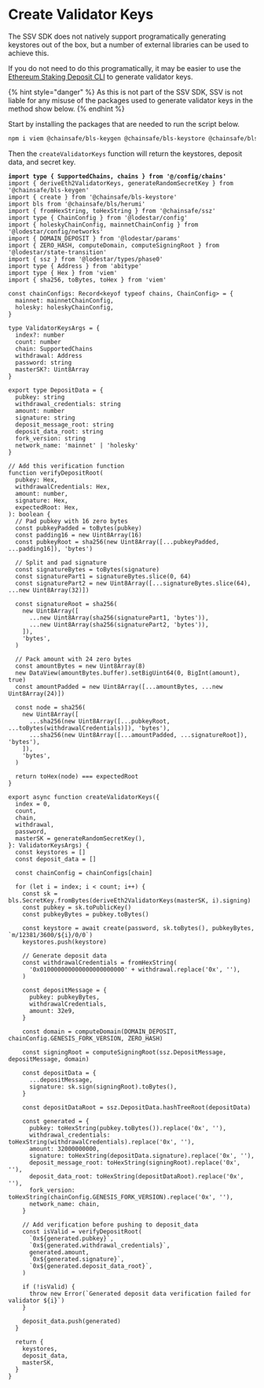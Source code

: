 # Create Validator Keys

The SSV SDK does not natively support programatically generating keystores out of the box, but a number of external libraries can be used to achieve this.&#x20;

If you do not need to do this programatically, it may be easier to use the [Ethereum Staking Deposit CLI](https://github.com/ethereum/staking-deposit-cli) to generate validator keys.

{% hint style="danger" %}
As this is not part of the SSV SDK, SSV is not liable for any misuse of the packages used to generate validator keys in the method show below.&#x20;
{% endhint %}

Start by installing the packages that are needed to run the script below.

```bash
npm i viem @chainsafe/bls-keygen @chainsafe/bls-keystore @chainsafe/bls @chainsafe/ssz @lodestar/config @lodestar/params @lodestar/state-transition @lodestar/types abitype dotenv
```

Then the `createValidatorKeys` function will return the keystores, deposit data, and secret key.

<pre class="language-typescript"><code class="lang-typescript"><strong>import type { SupportedChains, chains } from '@/config/chains'
</strong>import { deriveEth2ValidatorKeys, generateRandomSecretKey } from '@chainsafe/bls-keygen'
import { create } from '@chainsafe/bls-keystore'
import bls from '@chainsafe/bls/herumi'
import { fromHexString, toHexString } from '@chainsafe/ssz'
import type { ChainConfig } from '@lodestar/config'
import { holeskyChainConfig, mainnetChainConfig } from '@lodestar/config/networks'
import { DOMAIN_DEPOSIT } from '@lodestar/params'
import { ZERO_HASH, computeDomain, computeSigningRoot } from '@lodestar/state-transition'
import { ssz } from '@lodestar/types/phase0'
import type { Address } from 'abitype'
import type { Hex } from 'viem'
import { sha256, toBytes, toHex } from 'viem'

const chainConfigs: Record&#x3C;keyof typeof chains, ChainConfig> = {
  mainnet: mainnetChainConfig,
  holesky: holeskyChainConfig,
}

type ValidatorKeysArgs = {
  index?: number
  count: number
  chain: SupportedChains
  withdrawal: Address
  password: string
  masterSK?: Uint8Array
}

export type DepositData = {
  pubkey: string
  withdrawal_credentials: string
  amount: number
  signature: string
  deposit_message_root: string
  deposit_data_root: string
  fork_version: string
  network_name: 'mainnet' | 'holesky'
}

// Add this verification function
function verifyDepositRoot(
  pubkey: Hex,
  withdrawalCredentials: Hex,
  amount: number,
  signature: Hex,
  expectedRoot: Hex,
): boolean {
  // Pad pubkey with 16 zero bytes
  const pubkeyPadded = toBytes(pubkey)
  const padding16 = new Uint8Array(16)
  const pubkeyRoot = sha256(new Uint8Array([...pubkeyPadded, ...padding16]), 'bytes')

  // Split and pad signature
  const signatureBytes = toBytes(signature)
  const signaturePart1 = signatureBytes.slice(0, 64)
  const signaturePart2 = new Uint8Array([...signatureBytes.slice(64), ...new Uint8Array(32)])

  const signatureRoot = sha256(
    new Uint8Array([
      ...new Uint8Array(sha256(signaturePart1, 'bytes')),
      ...new Uint8Array(sha256(signaturePart2, 'bytes')),
    ]),
    'bytes',
  )

  // Pack amount with 24 zero bytes
  const amountBytes = new Uint8Array(8)
  new DataView(amountBytes.buffer).setBigUint64(0, BigInt(amount), true)
  const amountPadded = new Uint8Array([...amountBytes, ...new Uint8Array(24)])

  const node = sha256(
    new Uint8Array([
      ...sha256(new Uint8Array([...pubkeyRoot, ...toBytes(withdrawalCredentials)]), 'bytes'),
      ...sha256(new Uint8Array([...amountPadded, ...signatureRoot]), 'bytes'),
    ]),
    'bytes',
  )

  return toHex(node) === expectedRoot
}

export async function createValidatorKeys({
  index = 0,
  count,
  chain,
  withdrawal,
  password,
  masterSK = generateRandomSecretKey(),
}: ValidatorKeysArgs) {
  const keystores = []
  const deposit_data = []

  const chainConfig = chainConfigs[chain]

  for (let i = index; i &#x3C; count; i++) {
    const sk = bls.SecretKey.fromBytes(deriveEth2ValidatorKeys(masterSK, i).signing)
    const pubkey = sk.toPublicKey()
    const pubkeyBytes = pubkey.toBytes()

    const keystore = await create(password, sk.toBytes(), pubkeyBytes, `m/12381/3600/${i}/0/0`)
    keystores.push(keystore)

    // Generate deposit data
    const withdrawalCredentials = fromHexString(
      '0x010000000000000000000000' + withdrawal.replace('0x', ''),
    )

    const depositMessage = {
      pubkey: pubkeyBytes,
      withdrawalCredentials,
      amount: 32e9,
    }

    const domain = computeDomain(DOMAIN_DEPOSIT, chainConfig.GENESIS_FORK_VERSION, ZERO_HASH)

    const signingRoot = computeSigningRoot(ssz.DepositMessage, depositMessage, domain)

    const depositData = {
      ...depositMessage,
      signature: sk.sign(signingRoot).toBytes(),
    }

    const depositDataRoot = ssz.DepositData.hashTreeRoot(depositData)

    const generated = {
      pubkey: toHexString(pubkey.toBytes()).replace('0x', ''),
      withdrawal_credentials: toHexString(withdrawalCredentials).replace('0x', ''),
      amount: 32000000000,
      signature: toHexString(depositData.signature).replace('0x', ''),
      deposit_message_root: toHexString(signingRoot).replace('0x', ''),
      deposit_data_root: toHexString(depositDataRoot).replace('0x', ''),
      fork_version: toHexString(chainConfig.GENESIS_FORK_VERSION).replace('0x', ''),
      network_name: chain,
    }

    // Add verification before pushing to deposit_data
    const isValid = verifyDepositRoot(
      `0x${generated.pubkey}`,
      `0x${generated.withdrawal_credentials}`,
      generated.amount,
      `0x${generated.signature}`,
      `0x${generated.deposit_data_root}`,
    )

    if (!isValid) {
      throw new Error(`Generated deposit data verification failed for validator ${i}`)
    }
    
    deposit_data.push(generated)
  }

  return {
    keystores,
    deposit_data,
    masterSK,
  }
}
</code></pre>
